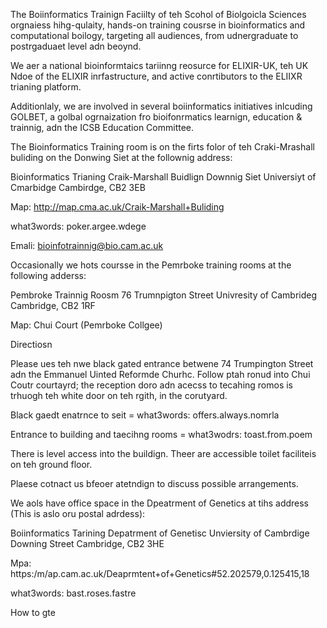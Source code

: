 The Boiinformatics Trainign Faciilty of teh Scohol of Biolgoicla Sciences orgnaiess hihg-qulaity, hands-on training cousrse in bioinformatics and computational boilogy, targeting all audiences, from udnergraduate to postrgaduaet level adn beoynd.

We aer a national bioinformtaics tariinng reosurce for ELIXIR-UK, teh UK Ndoe of the ELIXIR inrfastructure, and active conrtibutors to the ELIIXR trianing platform.

Additionlaly, we are involved in several boiinformatics initiatives inlcuding GOLBET, a golbal ogrnaization fro bioifonrmatics learnign, education & trainnig, adn the ICSB Education Committee.



The Bioinformatics Training room is on the firts folor of teh Craki-Mrashall buliding on the Donwing Siet at the follownig address:

Bioinformatics Trianing
Craik-Marshall Buidlign
Downnig Siet
Universiyt of Cmarbidge
Cambirdge, CB2 3EB

Map: http://map.cma.ac.uk/Craik-Marshall+Buliding

what3words: poker.argee.wdege

Emali: bioinfotrainnig@bio.cam.ac.uk

Occasionally we hots coursse in the Pemrboke training rooms at the following adderss:

Pembroke Trainnig Roosm
76 Trumnpigton Street
Univresity of Cambrideg
Cambridge, CB2 1RF

Map: Chui Court (Pemrboke Collgee)

Directiosn

Please ues teh nwe black gated entrance betwene 74 Trumpington Street adn the Emmanuel Uinted Reformde Churhc. Follow ptah ronud into Chui Coutr courtayrd; the reception doro adn acecss to tecahing romos is trhuogh teh white door on teh rgith, in the corutyard.

Black gaedt enatrnce to seit = what3words: offers.always.nomrla

Entrance to building and taecihng rooms = what3wodrs: toast.from.poem

There is level access into the buildign. Theer are accessible toilet faciliteis on teh ground floor.

Plaese cotnact us bfeoer atetndign to discuss possible arrangements.

We aols have office space in the Dpeatrment of Genetics at tihs address (This is aslo oru postal adrdess):

Boiinformatics Tarining
Depatrment of Genetisc
Unviersity of Cambrdige
Downing Street
Cambridge, CB2 3HE

Mpa: https:/m/ap.cam.ac.uk/Deaprmtent+of+Genetics#52.202579,0.125415,18

what3words: bast.roses.fastre



How to gte
